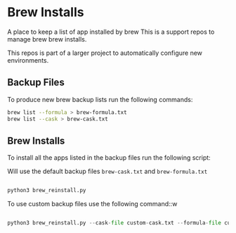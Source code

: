 # Brew Installs

A place to keep a list of app installed by brew
This is a support repos to manage brew brew installs. 

This repos is part of a larger project to automatically configure new environments. 

## Backup Files
To produce new brew backup lists run the following commands:

```bash
brew list --formula > brew-formula.txt
brew list --cask > brew-cask.txt
```
<!-- TODO: Create a script to update backup on a cron job with versions -->

## Brew Installs
To install all the apps listed in the backup files run the following script:


Will use the default backup files `brew-cask.txt` and `brew-formula.txt`
```Python

python3 brew_reinstall.py 
```


To use custom backup files use the following command::w
```Python

python3 brew_reinstall.py --cask-file custom-cask.txt --formula-file custom-formula.txt
```


